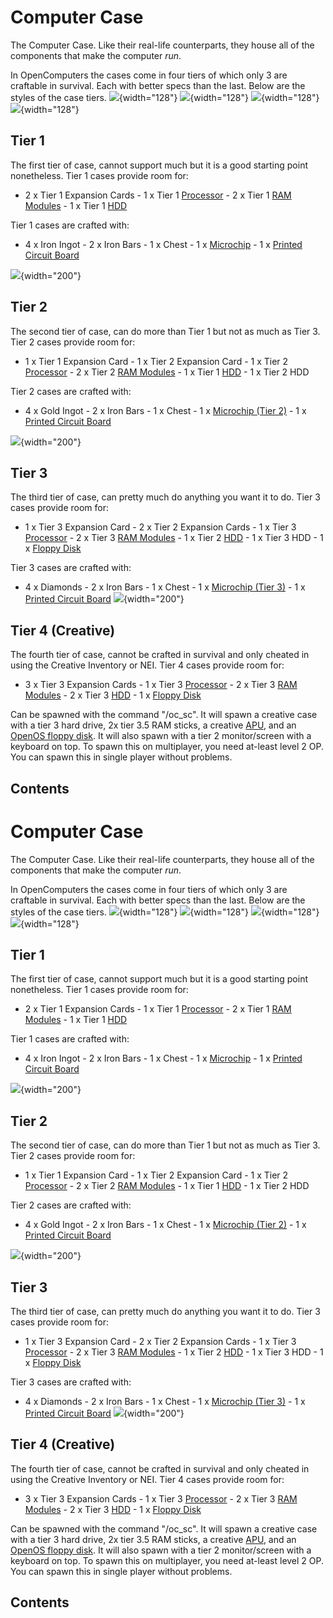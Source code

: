 # Computer Case

The Computer Case. Like their real-life counterparts, they house all of
the components that make the computer *run*.

In OpenComputers the cases come in four tiers of which only 3 are
craftable in survival. Each with better specs than the last. Below are
the styles of the case tiers. ![](/blocks/teir1case.png){width="128"}
![](/blocks/teir2case.png){width="128"}
![](/blocks/teir3case.png){width="128"}
![](/blocks/teir4case.png){width="128"}

## Tier 1

The first tier of case, cannot support much but it is a good starting
point nonetheless. Tier 1 cases provide room for:

- 2 x Tier 1 Expansion Cards - 1 x Tier 1 [Processor](/item/cpu) - 2 x
Tier 1 [RAM Modules](/item/memory) - 1 x Tier 1
[HDD](/item/hard_disk_drive)

Tier 1 cases are crafted with:

- 4 x Iron Ingot - 2 x Iron Bars - 1 x Chest - 1 x
[Microchip](/item/materials#microchips) - 1 x [Printed Circuit
Board](/item/materials#printed_circuit_board)

![](/recipes/blocks/tier1case.png){width="200"}

## Tier 2

The second tier of case, can do more than Tier 1 but not as much as Tier
3. Tier 2 cases provide room for:

- 1 x Tier 1 Expansion Card - 1 x Tier 2 Expansion Card - 1 x Tier 2
[Processor](/item/cpu) - 2 x Tier 2 [RAM Modules](/item/memory) - 1 x
Tier 1 [HDD](/item/hard_disk_drive) - 1 x Tier 2 HDD

Tier 2 cases are crafted with:

- 4 x Gold Ingot - 2 x Iron Bars - 1 x Chest - 1 x [Microchip (Tier
2)](/item/materials#microchips) - 1 x [Printed Circuit
Board](/item/materials#printed_circuit_board)

![](/recipes/blocks/tier2case.png){width="200"}

## Tier 3

The third tier of case, can pretty much do anything you want it to do.
Tier 3 cases provide room for:

- 1 x Tier 3 Expansion Card - 2 x Tier 2 Expansion Cards - 1 x Tier 3
[Processor](/item/cpu) - 2 x Tier 3 [RAM Modules](/item/memory) - 1 x
Tier 2 [HDD](/item/hard_disk_drive) - 1 x Tier 3 HDD - 1 x [Floppy
Disk](/item/floppy_disk)

Tier 3 cases are crafted with:

- 4 x Diamonds - 2 x Iron Bars - 1 x Chest - 1 x [Microchip (Tier
3)](/item/materials#microchips) - 1 x [Printed Circuit
Board](/item/materials#printed_circuit_board)
![](/recipes/blocks/tier3case.png){width="200"}

## Tier 4 (Creative)

The fourth tier of case, cannot be crafted in survival and only cheated
in using the Creative Inventory or NEI. Tier 4 cases provide room for:

- 3 x Tier 3 Expansion Cards - 1 x Tier 3 [Processor](/item/cpu) - 2 x
Tier 3 [RAM Modules](/item/memory) - 2 x Tier 3
[HDD](/item/hard_disk_drive) - 1 x [Floppy Disk](/item/floppy_disk)

Can be spawned with the command "/oc_sc". It will spawn a creative
case with a tier 3 hard drive, 2x tier 3.5 RAM sticks, a creative
[APU](/item/apu), and an [OpenOS floppy disk](/item/openos_floppy). It
will also spawn with a tier 2 monitor/screen with a keyboard on top. To
spawn this on multiplayer, you need at-least level 2 OP. You can spawn
this in single player without problems.

## Contents

# Computer Case

The Computer Case. Like their real-life counterparts, they house all of
the components that make the computer *run*.

In OpenComputers the cases come in four tiers of which only 3 are
craftable in survival. Each with better specs than the last. Below are
the styles of the case tiers. ![](/blocks/teir1case.png){width="128"}
![](/blocks/teir2case.png){width="128"}
![](/blocks/teir3case.png){width="128"}
![](/blocks/teir4case.png){width="128"}

## Tier 1

The first tier of case, cannot support much but it is a good starting
point nonetheless. Tier 1 cases provide room for:

- 2 x Tier 1 Expansion Cards - 1 x Tier 1 [Processor](/item/cpu) - 2 x
Tier 1 [RAM Modules](/item/memory) - 1 x Tier 1
[HDD](/item/hard_disk_drive)

Tier 1 cases are crafted with:

- 4 x Iron Ingot - 2 x Iron Bars - 1 x Chest - 1 x
[Microchip](/item/materials#microchips) - 1 x [Printed Circuit
Board](/item/materials#printed_circuit_board)

![](/recipes/blocks/tier1case.png){width="200"}

## Tier 2

The second tier of case, can do more than Tier 1 but not as much as Tier
3. Tier 2 cases provide room for:

- 1 x Tier 1 Expansion Card - 1 x Tier 2 Expansion Card - 1 x Tier 2
[Processor](/item/cpu) - 2 x Tier 2 [RAM Modules](/item/memory) - 1 x
Tier 1 [HDD](/item/hard_disk_drive) - 1 x Tier 2 HDD

Tier 2 cases are crafted with:

- 4 x Gold Ingot - 2 x Iron Bars - 1 x Chest - 1 x [Microchip (Tier
2)](/item/materials#microchips) - 1 x [Printed Circuit
Board](/item/materials#printed_circuit_board)

![](/recipes/blocks/tier2case.png){width="200"}

## Tier 3

The third tier of case, can pretty much do anything you want it to do.
Tier 3 cases provide room for:

- 1 x Tier 3 Expansion Card - 2 x Tier 2 Expansion Cards - 1 x Tier 3
[Processor](/item/cpu) - 2 x Tier 3 [RAM Modules](/item/memory) - 1 x
Tier 2 [HDD](/item/hard_disk_drive) - 1 x Tier 3 HDD - 1 x [Floppy
Disk](/item/floppy_disk)

Tier 3 cases are crafted with:

- 4 x Diamonds - 2 x Iron Bars - 1 x Chest - 1 x [Microchip (Tier
3)](/item/materials#microchips) - 1 x [Printed Circuit
Board](/item/materials#printed_circuit_board)
![](/recipes/blocks/tier3case.png){width="200"}

## Tier 4 (Creative)

The fourth tier of case, cannot be crafted in survival and only cheated
in using the Creative Inventory or NEI. Tier 4 cases provide room for:

- 3 x Tier 3 Expansion Cards - 1 x Tier 3 [Processor](/item/cpu) - 2 x
Tier 3 [RAM Modules](/item/memory) - 2 x Tier 3
[HDD](/item/hard_disk_drive) - 1 x [Floppy Disk](/item/floppy_disk)

Can be spawned with the command "/oc_sc". It will spawn a creative
case with a tier 3 hard drive, 2x tier 3.5 RAM sticks, a creative
[APU](/item/apu), and an [OpenOS floppy disk](/item/openos_floppy). It
will also spawn with a tier 2 monitor/screen with a keyboard on top. To
spawn this on multiplayer, you need at-least level 2 OP. You can spawn
this in single player without problems.

## Contents
